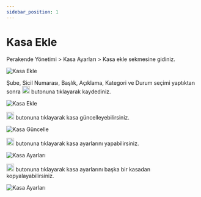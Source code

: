 ```yaml
---
sidebar_position: 1
---
```


# Kasa Ekle

Perakende Yönetimi > Kasa Ayarları > Kasa ekle sekmesine gidiniz.

![Kasa Ekle](/img/perakende-yonetimi/kasa-ekle.png)

Şube, Sicil Numarası, Başlık, Açıklama, Kategori ve Durum seçimi yaptıktan sonra <img src="/img/butonlar/kaydet-buton-5.png" height="20"/> butonuna tıklayarak kaydediniz.

![Kasa Ekle](/img/perakende-yonetimi/kasa-listesi.png)

<img src="/img/butonlar/duzenle-buton-2.png" height="20"/> butonuna tıklayarak kasa güncelleyebilirsiniz.

![Kasa Güncelle](/img/perakende-yonetimi/kasa-ekle-guncelle.png)

<img src="/img/butonlar/ayar-buton.png" height="20"/> butonuna tıklayarak kasa ayarlarını yapabilirsiniz.

![Kasa Ayarları](/img/perakende-yonetimi/kasa-ayarlari.png)

<img src="/img/butonlar/kopyala-buton.png" height="20"/> butonuna tıklayarak kasa ayarlarını başka bir kasadan kopyalayabilirsiniz.

![Kasa Ayarları](/img/perakende-yonetimi/kasa-kopyala.png)
